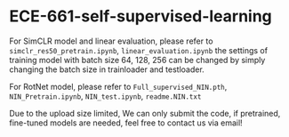 # ECE-661-self-supervised-learning

For SimCLR model and linear evaluation, please refer to `simclr_res50_pretrain.ipynb`, `linear_evaluation.ipynb` the settings of training model with batch size 64, 128, 256 can be changed by simply changing the batch size in trainloader and testloader.

For RotNet model, please refer to  `Full_supervised_NIN.pth`, `NIN_Pretrain.ipynb`, `NIN_test.ipynb`, `readme.NIN.txt`

Due to the upload size limited, We can only submit the code, if pretrained, fine-tuned models are needed, feel free to contact us via email!

